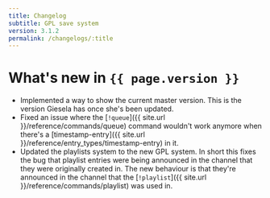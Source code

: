 ```yaml
---
title: Changelog
subtitle: GPL save system
version: 3.1.2
permalink: /changelogs/:title
---
```


# What's new in `{{ page.version }}`

- Implemented a way to show the current master version. This is the version Giesela has once she's been updated.
- Fixed an issue where the [`!queue`]({{ site.url }}/reference/commands/queue) command wouldn't work anymore when there's a [timestamp-entry]({{ site.url }}/reference/entry_types/timestamp-entry) in it.
- Updated the playlists system to the new GPL system. In short this fixes the bug that playlist entries were being announced in the channel that they were originally created in. The new behaviour is that they're announced in the channel that the [`!playlist`]({{ site.url }}/reference/commands/playlist) was used in.
